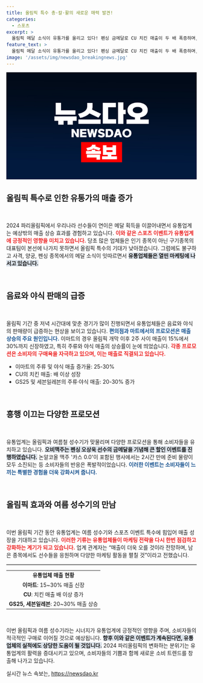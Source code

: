 ```yaml
---
title: 올림픽 특수 총·칼·활의 새로운 매력 발견!
categories:
  - 스포츠
excerpt: >
  올림픽 메달 소식이 유통가를 울리고 있다! 펜싱 금메달로 CU 치킨 매출이 두 배 폭증하며, 음료도 불티처럼 팔리고 있다. 물량 초과 판매와 할인 이벤트로 매출 상승이 지속 중! 🍗🥇
feature_text: >
  올림픽 메달 소식이 유통가를 울리고 있다! 펜싱 금메달로 CU 치킨 매출이 두 배 폭증하며, 음료도 불티처럼 팔리고 있다. 물량 초과 판매와 할인 이벤트로 매출 상승이 지속 중! 🍗🥇
image: '/assets/img/newsdao_breakingnews.jpg'
---
```


<p><img src="/assets/img/newsdao_breakingnews.jpg" alt="flaretime 속보" /></p>

<h2 data-ke-size="size26">올림픽 특수로 인한 유통가의 매출 증가</h2>

<p data-ke-size="size16">&nbsp;</p>

<p>2024 파리올림픽에서 우리나라 선수들이 연이은 메달 획득을 이끌어내면서 유통업계는 예상밖의 매출 상승 효과를 경험하고 있습니다. <b><span style="color: #ee2323;">이와 같은 스포츠 이벤트가 유통업계에 긍정적인 영향을 미치고 있습니다.</span></b> 당초 많은 업체들은 인기 종목이 아닌 구기종목의 대표팀이 본선에 나가지 못하면서 올림픽 특수의 기대가 낮아졌습니다. 그럼에도 불구하고 사격, 양궁, 펜싱 종목에서의 메달 소식이 잇따르면서 <b><span style="background-color: #21538527;">유통업체들은 열띤 마케팅에 나서고 있습니다.</span></b> </p>

<p data-ke-size="size16">&nbsp;</p>

<h2 data-ke-size="size26">음료와 야식 판매의 급증</h2>

<p data-ke-size="size16">&nbsp;</p>

<p>올림픽 기간 중 저녁 시간대에 맞춘 경기가 많이 진행되면서 유통업체들은 음료와 야식의 판매량이 급증하는 현상을 보이고 있습니다. <b><span style="color: #1a5490;">편의점과 마트에서의 프로모션은 매출 상승의 주요 원인입니다.</span></b> 이마트의 경우 올림픽 개막 이후 2주 사이 매출이 15%에서 30%까지 신장하였고, 특히 주류와 야식 매출의 상승률이 눈에 띄었습니다. <b><span style="color: #ee2323;">각종 프로모션은 소비자의 구매욕을 자극하고 있으며, 이는 매출로 직결되고 있습니다.</span></b></p>

<ul>
    <li>이마트의 주류 및 야식 매출 증가율: 25-30%</li>
    <li>CU의 치킨 매출: 배 이상 성장</li>
    <li>GS25 및 세븐일레븐의 주류·야식 매출: 20-30% 증가</li>
</ul>

<p data-ke-size="size16">&nbsp;</p>

<h2 data-ke-size="size26">흥행 이끄는 다양한 프로모션</h2>

<p data-ke-size="size16">&nbsp;</p>

<p>유통업계는 올림픽과 여름철 성수기가 맞물리며 다양한 프로모션을 통해 소비자들을 유치하고 있습니다. <b><span style="background-color: #21538527;">오비맥주는 펜싱 오상욱 선수의 금메달을 기념해 큰 할인 이벤트를 진행하였습니다.</span></b> 논알코올 맥주 '카스 0.0'이 포함된 행사에서는 2시간 만에 준비 물량이 모두 소진되는 등 소비자들의 반응은 폭발적이었습니다. <b><span style="color: #1a5490;">이러한 이벤트는 소비자들이 느끼는 특별한 경험을 더욱 강화시켜 줍니다.</span></b></p>

<p data-ke-size="size16">&nbsp;</p>

<h2 data-ke-size="size26">올림픽 효과와 여름 성수기의 만남</h2>

<p data-ke-size="size16">&nbsp;</p>

<p>이번 올림픽 기간 동안 유통업계는 여름 성수기와 스포츠 이벤트 특수에 힘입어 매출 성장을 기대하고 있습니다. <b><span style="color: #ee2323;">이러한 기류는 유통업체들이 마케팅 전략을 다시 한번 점검하고 강화하는 계기가 되고 있습니다.</span></b> 업계 관계자는 “매출이 더욱 오를 것이라 전망하며, 남은 종목에서도 선수들을 응원하며 다양한 마케팅 활동을 펼칠 것”이라고 전했습니다. </p>

<hr style="border-top: 2px solid #ccc;"/>

<table style="width:100%;">
    <tr>
        <td style="text-align: center; height: 17px;"><b>유통업체 매출 현황</b></td>
    </tr>
    <tr>
        <td style="text-align: center; height: 17px;"><b>이마트</b>: 15~30% 매출 신장</td>
    </tr>
    <tr>
        <td style="text-align: center; height: 17px;"><b>CU</b>: 치킨 매출 배 이상 증가</td>
    </tr>
    <tr>
        <td style="text-align: center; height: 17px;"><b>GS25, 세븐일레븐</b>: 20~30% 매출 상승</td>
    </tr>
</table>

<p data-ke-size="size16">&nbsp;</p>

<p>이번 올림픽과 여름 성수기라는 시너지가 유통업계에 긍정적인 영향을 주며, 소비자들의 적극적인 구매로 이어질 것으로 예상됩니다. <b><span style="background-color: #21538527;">향후 이와 같은 이벤트가 계속된다면, 유통업체의 실적에도 상당한 도움이 될 것입니다.</span></b> 2024 파리올림픽의 변화하는 분위기는 유통업계의 활력을 증대시키고 있으며, 소비자들의 기쁨과 함께 새로운 소비 트렌드를 창출해 나가고 있습니다.</p>
실시간 뉴스 속보는, <a href="https://newsdao.kr" rel="dofollow">https://newsdao.kr</a>


